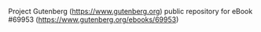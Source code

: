 Project Gutenberg (https://www.gutenberg.org) public repository for
eBook #69953 (https://www.gutenberg.org/ebooks/69953)
